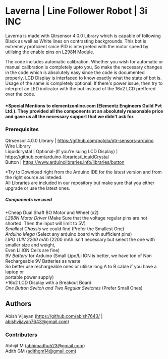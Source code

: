 # Laverna | Line Follower Robot | 3i INC

Laverna is made with Qtrsensor 4.0.0 Library which is capable of following Black as well as White lines on contrasting backgrounds. This bot is extremely proficient since PID is interpreted with the motor speed by utilising the enable pins on L298N Module. 

The code includes automatic calibration. Whether you wish for automatic or manual calibration is completely upto you, So make the necessary changes in the code which is absolutely easy since the code is documented properly. LCD Display is interfaced to know exactly what the state of bot is. Usage of the same is completely optional. If there's power issue, then try to interpret an LED indicator with the bot instead of the 16x2 LCD preffered over the code.

#### *Special Mentions to elementzonline.com (Elementz Engineers Guild Pvt Ltd.). They provided all the components at an absolutely reasonable price and gave us all the necessary support that we didn't ask for.

### Prerequisites

Qtrsensor 4.0.0 Library | https://github.com/pololu/qtr-sensors-arduino 
Wire Library <br/>
Liquidcrystal | Optional-(If you're suing LCD Display) | https://github.com/arduino-libraries/LiquidCrystal <br/>
Button | https://www.arduinolibraries.info/libraries/button <br/>

*Try to Download right from the Arduino IDE for the latest version and from the right source as inteded. <br/>
All Libraries are included in our repository but make sure that you either upgrade or use the latest ones.

##### Components we used

*Cheap Dual Shaft BO Motor and Wheel (x2) <br/>
*L298N Motor Driver* (Make Sure that the voltage regular pins are not shorted. Then the
input will limit to 5V) <br/>
*Smallest Chassis* we could find (Prefer the Smallest One) <br/>
*Arduino Mega* (Select any arduino board with sufficient pins) <br/>
*LIPO 11.1V 2200 mAh*     (2200 mAh isn't necessary but select the one with smaller size and weight, <br/>
                           Even Li ION Cells are fine) <br/>
*9V Battery* for Arduino  (Small Lipo/Li ION is better, we have ton of Non Rechargeable 9V Batteries as waste <br/>
                           So better use rechargeable ones or utilise long A to B cable if you have a laptop or <br/>
                           portable power supply) <br/>
*16x2 LCD Display with a Breakout Board <br/>
*One Button Switch and Two Regular Switches* (Prefer Small Ones) <br/>

## Authors

Abish Vijayan (https://github.com/abish7643/ | abishvijayan7643@gmail.com)

### Contributers

Abhijit M (abhimadhu523@gmail.com) <br/>
Adith GM (adithgm14@gmail.com)

